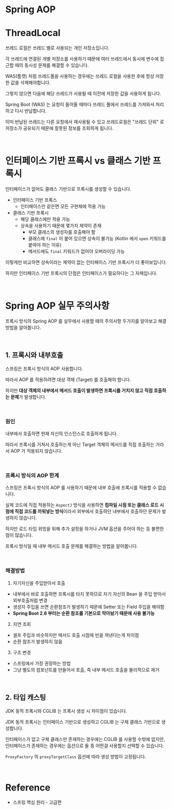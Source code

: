 # Spring AOP

# ThreadLocal

쓰레드 로컬은 쓰레드 별로 사용되는 개인 저장소입니다.

각 쓰레드에 연결된 개별 저장소를 사용하기 때문에 여러 쓰레드에서 동시에 변수에 접근할 때의 동시성 문제를 해결할 수 있습니다.

WAS(톰캣) 처럼 쓰레드풀을 사용하는 경우에는 쓰레드 로컬을 사용한 후에 항상 저장한 값을 삭제해야합니다.

그렇지 않으면 다음에 해당 쓰레드가 사용될 때 이전에 저장한 값을 사용하게 됩니다.

Spring Boot (WAS) 는 요청이 들어올 때마다 쓰레드 풀에서 쓰레드를 가져와서 처리하고 다시 반납합니다.

이미 반납된 쓰레드는 다른 요청에서 재사용될 수 있고 쓰레드로컬은 "쓰레드 단위" 로 저장소가 공유되기 때문에 잘못된 정보를 조회하게 됩니다.

<br>

# 인터페이스 기반 프록시 vs 클래스 기반 프록시

인터페이스가 없어도 클래스 기반으로 프록시를 생성할 수 있습니다.

- 인터페이스 기반 프록스
  - 인터페이스만 같은면 모든 구현체에 적용 가능
- 클래스 기반 프록시
  - 해당 클래스에만 적용 가능
  - 상속을 사용하기 때문에 몇가지 제약이 존재
    - 부모 클래스의 생성자를 호출해야 함
    - 클래스에 `final` 이 붙어 있으면 상속이 불가능 (Kotlin 에서 `open` 키워드를 붙여야 하는 이유)
    - 메서드에도 `final` 키워드가 없어야 오버라이딩 가능

이렇게만 비교하면 상속이라는 제약이 없는 인터페이스 기반 프록시가 더 좋아보입니다.

하지만 인터페이스 기반 프록시의 단점은 인터페이스가 필요하다는 그 자체입니다.

<br>

# Spring AOP 실무 주의사항

프록시 방식의 Spring AOP 를 실무에서 사용할 때의 주의사항 두가지를 알아보고 해결방법을 알아봅니다.

<br>

## 1. 프록시와 내부호출

스프링은 프록시 방식의 AOP 사용합니다.

따라서 AOP 를 적용하려면 대상 객체 (Target) 를 호출해야 합니다.

하지만 **대상 객체의 내부에서 메서드 호출이 발생하면 프록시를 거치지 않고 직접 호출하는 문제**가 발생합니다.

<br>

### 원인

내부에서 호출하면 현재 자신의 인스턴스로 호출하게 됩니다.

따라서 프록시를 거쳐서 호출하는게 아닌 Target 객체의 메서드를 직접 호출하는 거라서 AOP 가 적용되지 않습니다.

<br>

### 프록시 방식의 AOP 한계

스프링은 프록시 방식의 AOP 를 사용하기 때문에 내부 호출에 프록시를 적용할 수 없습니다.

실제 코드에 직접 적용하는 `AspectJ` 방식을 사용하면 **컴파일 시점 또는 클래스 로드 시점에 직접 코드를 끼워넣는 방식**이라서 외부에서 호출하던 내부에서 호출하던 문제가 발생하지 않습니다.

하지만 로드 타임 위빙을 위해 추가 설정을 하거나 JVM 옵션을 주어야 하는 등 불편한 점이 많습니다.

프록시 방식일 때 내부 메서드 호출 문제를 해결하는 방법을 알아봅니다.

<br>

### 해결방법

1. 자기자신을 주입받아서 호출
  - 내부에서 바로 호출하면 프록시를 타지 못하므로 자기 자신의 Bean 을 주입 받아서 외부호출처럼 변경
  - 생성자 주입을 쓰면 순환참조가 발생하기 때문에 Setter 또는 Field 주입을 해야함
  - **Spring Boot 2.6 부터는 순환 참조를 기본으로 막아놨기 때문에 사용 불가능**
2. 지연 조회
  - 셀프 주입과 비슷하지만 메서드 호출 시점에 빈을 꺼낸다는게 차이점
  - 순환 참조가 발생하지 않음
3. 구조 변경
  - 스프링에서 가장 권장하는 방법
  - 그냥 별도의 컴포넌트를 만들어서 호출, 즉 내부 메서드 호출을 물리적으로 제거

<br>

## 2. 타입 캐스팅

JDK 동적 프록시와 CGLIB 는 프록시 생성 시 차이점이 있습니다.

JDK 동적 프록시는 인터페이스 기반으로 생성하고 CGLIB 는 구체 클래스 기반으로 생성합니다.

인터페이스가 없고 구체 클래스만 존재하는 경우에는 CGLIB 를 사용할 수밖에 없지만, 인터페이스가 존재하는 경우에는 옵션으로 둘 중 어떤걸 사용할지 선택할 수 있습니다.

`ProxyFactory` 의 `proxyTargetClass` 옵션에 따라 생성 방법이 고정됩니다.

<br>

# Reference

- 스프링 핵심 원리 - 고급편
